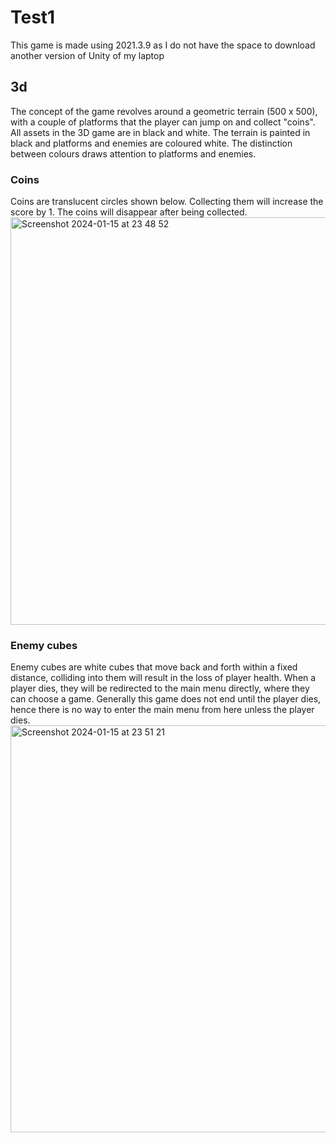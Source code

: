 # Test1
This game is made using 2021.3.9 as I do not have the space to download another version of Unity of my laptop

## 3d
The concept of the game revolves around a geometric terrain (500 x 500), with a couple of platforms that the player can jump on and collect "coins". All assets in the 3D game are in black and white. The terrain is painted in black and platforms and enemies are coloured white. The distinction between colours draws attention to platforms and enemies.

### Coins
Coins are translucent circles shown below. Collecting them will increase the score by 1. The coins will disappear after being collected.
<img width="652" alt="Screenshot 2024-01-15 at 23 48 52" src="https://github.com/boredcoco/Test1/assets/75612806/2778fcc4-6e56-4f49-b701-8f160664b6bd">

### Enemy cubes
Enemy cubes are white cubes that move back and forth within a fixed distance, colliding into them will result in the loss of player health. When a player dies, they will be redirected to the main menu directly, where they can choose a game. Generally this game does not end until the player dies, hence there is no way to enter the main menu from here unless the player dies.
<img width="651" alt="Screenshot 2024-01-15 at 23 51 21" src="https://github.com/boredcoco/Test1/assets/75612806/b6bd4adc-33e3-4177-8a92-7b85271a9023">
